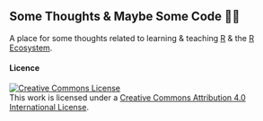 
## Some Thoughts & Maybe Some Code 👩‍💻

A place for some thoughts related to learning & teaching
[R](https://www.r-project.org/) & the [R
Ecosystem](http://fg2re.sellorm.com/).

#### Licence

<a rel="license" href="http://creativecommons.org/licenses/by/4.0/"><img alt="Creative Commons License" style="border-width:0" src="https://i.creativecommons.org/l/by/4.0/88x31.png" /></a><br />This
work is licensed under a
<a rel="license" href="http://creativecommons.org/licenses/by/4.0/">Creative
Commons Attribution 4.0 International License</a>.
